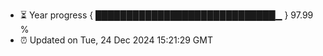 - ⏳ Year progress { █████████████████████████████▁ } 97.99 %
- ⏰ Updated on Tue, 24 Dec 2024 15:21:29 GMT

